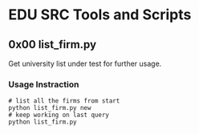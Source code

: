 # EDU SRC Tools and Scripts

## 0x00 list_firm.py

Get university list under test for further usage.

### Usage Instraction

```
# list all the firms from start
python list_firm.py new
# keep working on last query
python list_firm.py
```

